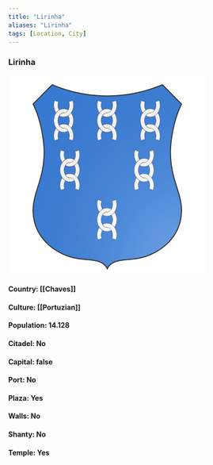 ```yaml
---
title: "Lirinha"
aliases: "Lirinha"
tags: [Location, City]
---
```

### Lirinha
![](attachment/52b7ff2e7411c8803a4b2f679ac89d7b.svg)

#### Country: [[Chaves]]

#### Culture: [[Portuzian]]

#### Population: 14.128

#### Citadel: No

#### Capital: false

#### Port: No

#### Plaza: Yes

#### Walls: No

#### Shanty: No

#### Temple: Yes

